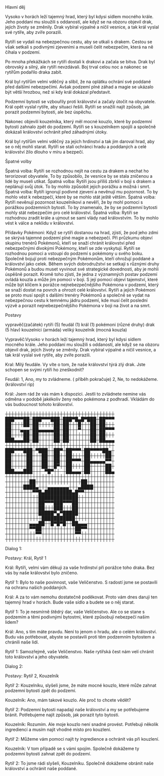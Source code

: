 Hlavní děj

Vysoko v horách leží tajemný hrad, který byl kdysi sídlem mocného krále. Jeho poddaní mu sloužili s oddaností, ale když se na obzoru objevil drak, jejich životy se změnily. Drak vybíral výpalné a ničil vesnice, a tak král vyslal své rytíře, aby zvíře porazili.

Rytíři se vydali na nebezpečnou cestu, aby se utkali s drakem. Cestou se však setkali s podivnými zjeveními a museli čelit nebezpečím, která na ně číhala v podzemí.

Po mnoha překážkách se rytíři dostali k drakovi a začala se bitva. Drak byl obrovský a silný, ale rytíři nevzdávali. Boj trval celou noc a nakonec se rytířům podařilo draka zabít.

Král byl rytířům velmi vděčný a slíbil, že na oplátku ochrání své poddané před dalšími nebezpečími. Avšak podzemí plné záhad a magie se ukázalo být větší hrozbou, než si kdy král dokázal představit.

Podzemní bytosti se vzbouřily proti království a začaly útočit na obyvatele. Král opět vyslal rytíře, aby situaci řešili. Rytíři se snažili najít způsob, jak porazit podzemní bytosti, ale bez úspěchu.

Nakonec objevili kouzelníka, který měl mocné kouzlo, které by podzemní bytosti zahnalo zpět do podzemí. Rytíři se s kouzelníkem spojili a společně dokázali království ochránit před záhadnými útoky.

Král byl rytířům velmi vděčný za jejich hrdinství a tak jim daroval hrad, aby se o něj mohli starat. Rytíři se stali ochránci hradu a poddaných a celé království žilo dlouho v míru a bezpečí.

Špatné volby 

Špatná volba: Rytíři se rozhodnou nejít na cestu za drakem a nechat ho terorizovat obyvatele. To by způsobilo, že vesnice by se stala zničenou a lidé by museli utíkat.
Špatná volba: Rytíři jsou příliš zbrklí v boji s drakem a neplánují svůj útok. To by mohlo způsobit jejich porážku a možná i smrt.
Špatná volba: Rytíři ignorují podivné zjevení a nevěnují mu pozornost. To by mohlo vést k nebezpečí, které by se mohlo stát ještě větším.
Špatná volba: Rytíři nevěnují pozornost kouzelníkovi a nevěří, že by mohl pomoci s porážkou podzemních bytostí. To by znamenalo, že by se podzemní bytosti mohly stát nebezpečím pro celé království.
Špatná volba: Rytíři se rozhodnou zradit krále a ujmout se sami vlády nad královstvím. To by mohlo vést k válce a neklidu v království.





Přídavky
Pokémoni: 
Když se rytíři dostanou na hrad, zjistí, že pod jeho zdmi se skrývá tajemné podzemí plné magie a nebezpečí. Při průzkumu objeví skupinu trenérů Pokémonů, kteří se snaží chránit království před nebezpečnými divokými Pokémony, kteří se zde vyskytují. 
Rytíři se rozhodnou pomoci a vstoupí do podzemí s pokémony u svého boku. Společně bojují proti nebezpečným Pokémonům, kteří ohrožují poddané a království jako celek. 
Během svých dobrodružství se setkají s různými druhy Pokémonů a budou muset vyvinout své strategické dovednosti, aby je mohli úspěšně porazit. Kromě toho zjistí, že jedna z významných postav podzemí ovládá kouzla a může jim pomoci v boji. 
S její pomocí objeví tajemství, které může být klíčem k porážce nejnebezpečnějšího Pokémona v podzemí, který se snaží dostat na povrch a ohrozit celé království. 
Rytíři a jejich Pokémoni se proto musí spojit s dalšími trenéry Pokémonů a společně se vydat na nebezpečnou cestu k temnému jádru podzemí, kde musí čelit poslední výzvě a porazit nejnebezpečnějšího Pokémona v boji na život a na smrt.



Postavy

vypravěč(začátek)
rytíři (5)
feudál (1)
král (1)
pokémoni (různé druhy)
drak (5 hlav)
kouzelníci (armáda)
veliký kouzelník (mocná kouzla)



Vypravěč:Vysoko v horách leží tajemný hrad, který byl kdysi sídlem mocného krále. Jeho poddaní mu sloužili s oddaností, ale když se na obzoru objevil drak, jejich životy se změnily. Drak vybíral výpalné a ničil vesnice, a tak král vyslal své rytíře, aby zvíře porazili.

Kral: Milý feudále. Vy víte o tom, že naše království týrá zlý drak. Jste schopen se svými rytíři ho zneškodnit?

Feudál: 1, Ano, my to zvládneme. ( příběh pokračuje)
	2, Ne, to nedokážeme. (království rip)

Král: Jsem rád že vás mám k dispozici. Jestli to zvládnete nemine vás odměna v podobě jakékoliv ženy nebo pokémona z podhradí. Vkládám do vás budoucnost tohoto království.





┼┼┼┼┼┼┼┼┼┼┼┼┼┼┼┼┼┼┼┼┼┼┼┼┼┼┼┼┼┼┼┼┼┼┼┼
███▀▀▀██┼███▀▀▀███┼███▀█▄█▀███┼██▀▀▀
██┼┼┼┼██┼██┼┼┼┼┼██┼██┼┼┼█┼┼┼██┼██┼┼┼
██┼┼┼▄▄▄┼██▄▄▄▄▄██┼██┼┼┼▀┼┼┼██┼██▀▀▀
██┼┼┼┼██┼██┼┼┼┼┼██┼██┼┼┼┼┼┼┼██┼██┼┼┼
███▄▄▄██┼██┼┼┼┼┼██┼██┼┼┼┼┼┼┼██┼██▄▄▄
┼┼┼┼┼┼┼┼┼┼┼┼┼┼┼┼┼┼┼┼┼┼┼┼┼┼┼┼┼┼┼┼┼┼┼┼
███▀▀▀███┼▀███┼┼██▀┼██▀▀▀┼██▀▀▀▀██▄┼
██┼┼┼┼┼██┼┼┼██┼┼██┼┼██┼┼┼┼██┼┼┼┼┼██┼
██┼┼┼┼┼██┼┼┼██┼┼██┼┼██▀▀▀┼██▄▄▄▄▄▀▀┼
██┼┼┼┼┼██┼┼┼██┼┼█▀┼┼██┼┼┼┼██┼┼┼┼┼██┼
███▄▄▄███┼┼┼─▀█▀┼┼─┼██▄▄▄┼██┼┼┼┼┼██▄
┼┼┼┼┼┼┼┼┼┼┼┼┼┼┼┼┼┼┼┼┼┼┼┼┼┼┼┼┼┼┼┼┼┼┼┼
┼┼┼┼┼┼┼┼██┼┼┼┼┼┼┼┼┼┼┼┼┼┼┼██┼┼┼┼┼┼┼┼┼
┼┼┼┼┼┼████▄┼┼┼▄▄▄▄▄▄▄┼┼┼▄████┼┼┼┼┼┼┼
┼┼┼┼┼┼┼┼┼▀▀█▄█████████▄█▀▀┼┼┼┼┼┼┼┼┼┼
┼┼┼┼┼┼┼┼┼┼┼█████████████┼┼┼┼┼┼┼┼┼┼┼┼
┼┼┼┼┼┼┼┼┼┼┼██▀▀▀███▀▀▀██┼┼┼┼┼┼┼┼┼┼┼┼
┼┼┼┼┼┼┼┼┼┼┼██┼┼┼███┼┼┼██┼┼┼┼┼┼┼┼┼┼┼┼
┼┼┼┼┼┼┼┼┼┼┼█████▀▄▀█████┼┼┼┼┼┼┼┼┼┼┼┼
┼┼┼┼┼┼┼┼┼┼┼┼███████████┼┼┼┼┼┼┼┼┼┼┼┼┼
┼┼┼┼┼┼┼┼▄▄▄██┼┼█▀█▀█┼┼██▄▄▄┼┼┼┼┼┼┼┼┼
┼┼┼┼┼┼┼┼▀▀██┼┼┼┼┼┼┼┼┼┼┼██▀▀┼┼┼┼┼┼┼┼┼
┼┼┼┼┼┼┼┼┼┼▀▀┼┼┼┼┼┼┼┼┼┼┼▀▀┼┼┼┼┼┼┼┼┼┼┼
┼┼┼┼┼┼┼┼┼┼┼┼┼┼┼┼┼┼┼┼┼┼┼┼┼┼┼┼┼┼┼┼┼┼┼┼


Dialog 1:

Postavy: Král, Rytíř 1

Král: Rytíři, velmi vám děkuji za vaše hrdinství při porážce toho draka. Bez vás by naše království bylo zničeno.

Rytíř 1: Bylo to naše povinnost, vaše Veličenstvo. S radostí jsme se postavili na ochranu našich poddaných.

Král: A za to vám nemohu dostatečně poděkovat. Proto vám dnes daruji ten tajemný hrad v horách. Bude vaše sídlo a budete se o něj starat.

Rytíř 1: To je nesmírně štědrý dar, vaše Veličenstvo. Ale co se stane s podzemím a těmi podivnými bytostmi, které způsobují nebezpečí našim lidem?

Král: Ano, s tím máte pravdu. Není to jenom o hradu, ale o celém království. Budu vás potřebovat, abyste se postavili proti těm podzemním bytostem a chránili naše lidí.

Rytíř 1: Samozřejmě, vaše Veličenstvo. Naše rytířská čest nám velí chránit toto království a jeho obyvatele.

Dialog 2:

Postavy: Rytíř 2, Kouzelník

Rytíř 2: Kouzelníku, slyšeli jsme, že máte mocné kouzlo, které může zahnat podzemní bytosti zpět do podzemí.

Kouzelník: Ano, mám takové kouzlo. Ale proč to chcete vědět?

Rytíř 2: Podzemní bytosti napadají naše království a my se potřebujeme bránit. Potřebujeme najít způsob, jak porazit tyto bytosti.

Kouzelník: Rozumím. Ale moje kouzlo není snadné provést. Potřebuji několik ingrediencí a musím najít vhodné místo pro kouzlení.

Rytíř 2: Můžeme vám pomoci najít ty ingredience a ochránit vás při kouzlení.

Kouzelník: V tom případě se s vámi spojím. Společně dokážeme ty podzemní bytosti zahnat zpět do podzemí.

Rytíř 2: To jsme rádi slyšeli, Kouzelníku. Společně dokážeme obránit naše království a ochránit naše poddané.


